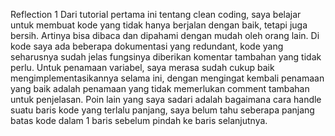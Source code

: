 Reflection 1
Dari tutorial pertama ini tentang clean coding, saya belajar untuk membuat kode yang tidak hanya berjalan dengan baik, tetapi juga bersih. Artinya
bisa dibaca dan dipahami dengan mudah oleh orang lain. Di kode saya ada beberapa dokumentasi yang redundant, kode yang seharusnya sudah jelas fungsinya
diberikan komentar tambahan yang tidak perlu. Untuk penamaan variabel, saya merasa sudah cukup baik mengimplementasikannya selama ini, dengan mengingat kembali
penamaan yang baik adalah penamaan yang tidak memerlukan comment tambahan untuk penjelasan. Poin lain yang saya sadari adalah bagaimana cara handle suatu baris
kode yang terlalu panjang, saya belum tahu seberapa panjang batas kode dalam 1 baris sebelum pindah ke baris selanjutnya. 

